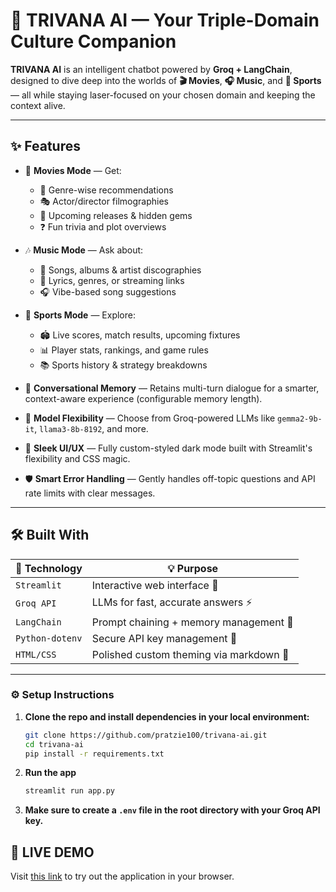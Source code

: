 # 🎯 TRIVANA AI — Your Triple-Domain Culture Companion

**TRIVANA AI** is an intelligent chatbot powered by **Groq + LangChain**, designed to dive deep into the worlds of **🎬 Movies**, **🎧 Music**, and **🏅 Sports** — all while staying laser-focused on your chosen domain and keeping the context alive.

---

## ✨ Features

- 🍿 **Movies Mode** — Get:
  - 🎥 Genre-wise recommendations  
  - 🎭 Actor/director filmographies  
  - 📆 Upcoming releases & hidden gems  
  - ❓ Fun trivia and plot overviews  

- 🎶 **Music Mode** — Ask about:
  - 🎵 Songs, albums & artist discographies  
  - 📜 Lyrics, genres, or streaming links  
  - 🎧 Vibe-based song suggestions  

- 🥇 **Sports Mode** — Explore:
  - 🏟️ Live scores, match results, upcoming fixtures  
  - 📊 Player stats, rankings, and game rules  
  - 📚 Sports history & strategy breakdowns  

- 🧠 **Conversational Memory** — Retains multi-turn dialogue for a smarter, context-aware experience (configurable memory length).

- 🧩 **Model Flexibility** — Choose from Groq-powered LLMs like `gemma2-9b-it`, `llama3-8b-8192`, and more.

- 🌌 **Sleek UI/UX** — Fully custom-styled dark mode built with Streamlit's flexibility and CSS magic.

- 🛡️ **Smart Error Handling** — Gently handles off-topic questions and API rate limits with clear messages.

---

## 🛠️ Built With

| 🧰 Technology      | 💡 Purpose                                  |
|--------------------|---------------------------------------------|
| `Streamlit`        | Interactive web interface 📱                |
| `Groq API`         | LLMs for fast, accurate answers ⚡           |
| `LangChain`        | Prompt chaining + memory management 🧠       |
| `Python-dotenv`    | Secure API key management 🔐                |
| `HTML/CSS`         | Polished custom theming via markdown 🎨     |

---

### ⚙️ Setup Instructions

1) **Clone the repo and install dependencies in your local environment:**

   ```bash
   git clone https://github.com/pratzie100/trivana-ai.git
   cd trivana-ai
   pip install -r requirements.txt

2) **Run the app**

    ```bash
    streamlit run app.py

3) **Make sure to create a `.env` file in the root directory with your Groq API key.**


## 🧪 LIVE DEMO

Visit [this link](https://trivana-ai-pratyush-kargeti.streamlit.app/) to try out the application in your browser.